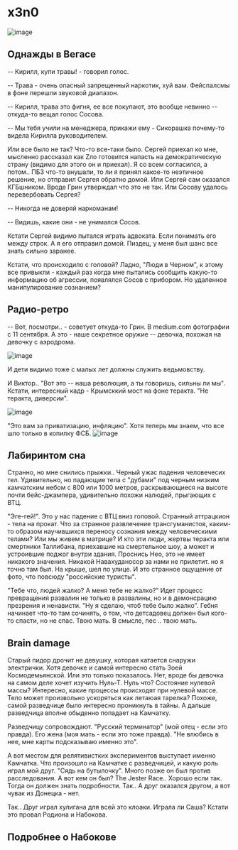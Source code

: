 # x3n0

![image](https://github.com/user-attachments/assets/cb904d71-c36e-4dc8-b70e-6de0523f65fd)


## Однажды в Вегасе

-- Кирилл, купи травы! - говорил голос.

-- Трава - очень опасный запрещенный наркотик, хуй вам.
Фейспалсмы в фоне перешли звуковой диапазон.

-- Кирилл, трава это фигня, ее все покупают, это вообще невинно -- откуда-то вещал голос Сосова.

-- Мы тебя учили на менеджера, прикажи ему - Сикорашка почему-то видела Кирилла руководителем.

Или все было не так? Что-то все-таки было. Сергей приехал ко мне, мысленно рассказал как Zло готовится напасть на демократическую страну (видимо для этого он и приехал). Я со всем согласился, а потом.. ПБЗ что-то внушали, то ли я принял какое-то неэтичное решение, но отправил Сергея обратно домой. Или Сергей сам оказался КГБшником. Вроде Грин утверждал что это не так. Или Сосову удалось перевербовать Сергея?

-- Никогда не доверяй наркоманам!

-- Видишь, какие они - не унимался Сосов.

Кстати Сергей видимо пытался играть адвоката. Если понимать его между строк. А я его отправил домой. Пиздец, у меня был шанс все знать сильно заранее.

Кстати, что происходило с головой? Ладно, "Люди в Черном", к этому все привыкли - каждый раз когда мне пытались сообщить какую-то информацию об агрессии, появлялся Сосов с прибором. Но удаленное манипулирование сознанием?

## Радио-ретро

-- Вот, посмотри.. - советует откуда-то Грин. 
В medium.com фотографии с 11 сентября.
А это - наше секретное оружие -- девочка, похожая на девочку с аэродрома.

![image](https://github.com/user-attachments/assets/3407a8ca-d77c-4d10-b672-9ff7abecfc9e)

И дети видимо тоже с малых лет должны служить ведьмовству.

И Виктор.. "Вот это -- наша революция, а ты говоришь, сильны ли мы". Кстати, интересный кадр - Крымсккий мост на фоне теракта. "Не теракта, диверсии". 

![image](https://github.com/user-attachments/assets/c90b3ed9-cf83-4443-b16a-9859a344dec0)

"Это вам за приватизацию, инфляцию". Хотя теперь мы знаем, что все шло только в копилку ФСБ.
![image](https://github.com/user-attachments/assets/6ca137e1-9258-4880-be07-c7ddb25e06d3)

## Лабиринтом сна

Странно, но мне снились прыжки.. Черный ужас падения человечесих тел. Удивительно, но падающие тела с "дубами" под черным низким камчатским небом с 800 или 1000 метров, раскрывающиеся на высоте почти бейс-джампера, удивительно похожи налюдей, прыгающих с ВТЦ.

"Эге-гей!". Это у нас падение с ВТЦ вниз головой. Странный аттрацкион - тела на прокат. Что за странное развлечение трансгуманистов, каким-то образом научившихся переносу сознания между человеческими телами? Или мы живем в матрице? И кто эти люди, жертвы теракта или смертники Таллибана, приехавшие на смертельное шоу, а может и устроившие поджог внутри здания. Проснись Нео, это не имеет никакого значения. Никакой Навахуданосор за нами не прилетит. но я точно там был. На крыше, шел по улице. И это странное ощущение от фото, что повсюду "российские туристы".

"Тебе что, людей жалко? А меня тебе не жалко?" Идет процесс превращения развалин не только в развалины, но и в демонсрацию презрения и ненависти. "Ну я сделаю, чтоб тебе было жалко". Гебня начинает что-то там сочинять, о том, что детсадовец должен был кого-то спасти, но не спас. Твою мать. В смысле, пес .. твою мать.

## Brain damage

Старый пидор дрочит не девушку, которая катается снаружи электрички. Хотя девочке и самой интересно стать Зоей Космодемьянской. Или это только показалось. Нет, вроде бы девочка на самом деле хочет изучить Нуль-Т. Нуль что? Состояние нулевой массы? Интересно, какие процессы происходят при нулевой массе. Тело может произвольно ускоряться как летаюая тарелка? Похоже, самой разведчице было интересно проникнуть в тайны. А дальше разведчица вполне обыденно попадает на Камчатку.

Разведчицу сопровождают. "Русский терминатор" (мой отец - если это правда). Его жена (моя мать - если это тоже правда). "Не влюбись в нее, мне карты подсказываю именно это".

А вот местом для релятивистких экспериментов выступает именно Камчатка. Что произошло на Камчатке с разведчицей, и какую роль играл мой друг. "Сядь на бутылочку". Много позже он был против расследования. А вот кем он был? The Jester Race.. Хорошо если так. Тогда он должен знать подробности.
Так.. А друг оказался другом, а вот чувак из Донецка - нет.

Так.. Друг играл хулигана для всей это клоаки. Играла ли Саша? Кстати это провал Родиона и Набокова.

## Подробнее о Набокове



